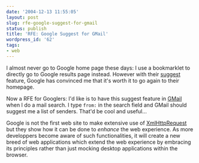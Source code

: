```yaml
---
date: '2004-12-13 11:55:05'
layout: post
slug: rfe-google-suggest-for-gmail
status: publish
title: 'RFE: Google Suggest for GMail'
wordpress_id: '62'
tags:
- web
---
```


I almost never go to Google home page these days: I use a bookmarklet to directly go to Google results page instead.
However with their [suggest](http://www.google.com/webhp?complete=1&hl=en) feature, Google has convinced me that it's worth it to go again to their homepage.
  

Now a RFE for Googlers: I'd like is to have this suggest feature in [GMail](http://gmail.google.com) when I do a mail search. I type `from:` in the search field and GMail should suggest me a list of senders. That'd be cool and useful...




Google is not the first web site to make extensive use of [XmlHttpRequest](http://jibbering.com/2002/4/httprequest.html) but they show how it can be done to _enhance_ the web experience. As more developpers become aware of such functionalities, it will create a new breed of web applications which extend the web experience by embracing its principles rather than just mocking desktop applications within the browser.



